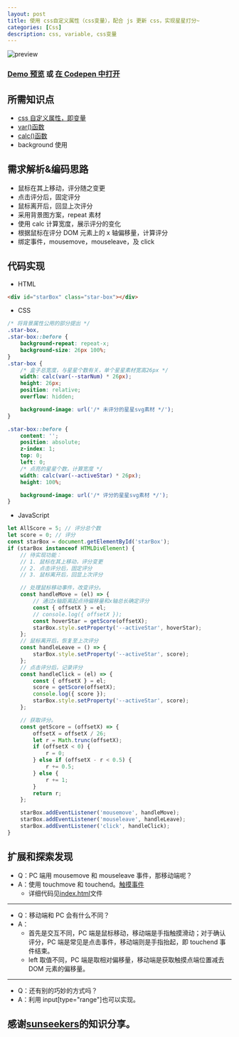 ```yaml
---
layout: post
title: 使用 css自定义属性（css变量），配合 js 更新 css，实现星星打分~
categories: [Css]
description: css, variable, css变量
---
```


![preview](https://tva1.sinaimg.cn/large/0081Kckwgy1glsawoxq9aj30c208oq30.jpg)

### [Demo 预览](https://bran-nie.github.io/Note/css/variable/) 或 [在 Codepen 中打开](https://codepen.io/bran-nie/pen/NWRjOXO)

## 所需知识点

-   [css 自定义属性，即变量](https://developer.mozilla.org/zh-CN/docs/Web/CSS/Using_CSS_custom_properties)
-   [var()函数](<https://developer.mozilla.org/zh-CN/docs/Web/CSS/var()>)
-   [calc()函数](<https://developer.mozilla.org/zh-CN/docs/Web/CSS/calc()>)
-   background 使用

## 需求解析&编码思路

-   鼠标在其上移动，评分随之变更
-   点击评分后，固定评分
-   鼠标离开后，回显上次评分
-   采用背景图方案，repeat 素材
-   使用 calc 计算宽度，展示评分的变化
-   根据鼠标在评分 DOM 元素上的 x 轴偏移量，计算评分
-   绑定事件，mousemove，mouseleave，及 click

## 代码实现

-   HTML

```html
<div id="starBox" class="star-box"></div>
```

-   CSS

```css
/* 将背景属性公用的部分提出 */
.star-box,
.star-box::before {
    background-repeat: repeat-x;
    background-size: 26px 100%;
}
.star-box {
    /* 盒子总宽度，与星星个数有关，单个星星素材宽高26px */
    width: calc(var(--starNum) * 26px);
    height: 26px;
    position: relative;
    overflow: hidden;

    background-image: url('/* 未评分的星星svg素材 */');
}

.star-box::before {
    content: '';
    position: absolute;
    z-index: 1;
    top: 0;
    left: 0;
    /* 点亮的星星个数，计算宽度 */
    width: calc(var(--activeStar) * 26px);
    height: 100%;

    background-image: url('/* 评分的星星svg素材 */');
}
```

-   JavaScript

```javascript
let AllScore = 5; // 评分总个数
let score = 0; // 评分
const starBox = document.getElementById('starBox');
if (starBox instanceof HTMLDivElement) {
    // 待实现功能：
    // 1. 鼠标在其上移动，评分变更
    // 2. 点击评分后，固定评分
    // 3. 鼠标离开后，回显上次评分

    // 处理鼠标移动事件，改变评分。
    const handleMove = (el) => {
        // 通过x轴距离起点待偏移量和x轴总长确定评分
        const { offsetX } = el;
        // console.log({ offsetX });
        const hoverStar = getScore(offsetX);
        starBox.style.setProperty('--activeStar', hoverStar);
    };
    // 鼠标离开后，恢复至上次评分
    const handleLeave = () => {
        starBox.style.setProperty('--activeStar', score);
    };
    // 点击评分后，记录评分
    const handleClick = (el) => {
        const { offsetX } = el;
        score = getScore(offsetX);
        console.log({ score });
        starBox.style.setProperty('--activeStar', score);
    };

    // 获取评分。
    const getScore = (offsetX) => {
        offsetX = offsetX / 26;
        let r = Math.trunc(offsetX);
        if (offsetX < 0) {
            r = 0;
        } else if (offsetX - r < 0.5) {
            r += 0.5;
        } else {
            r += 1;
        }
        return r;
    };

    starBox.addEventListener('mousemove', handleMove);
    starBox.addEventListener('mouseleave', handleLeave);
    starBox.addEventListener('click', handleClick);
}
```

## 扩展和探索发现

-   Q：PC 端用 mousemove 和 mouseleave 事件，那移动端呢？
-   A：使用 touchmove 和 touchend。[触摸事件](https://developer.mozilla.org/zh-CN/docs/Web/API/Touch_events)
    -   详细代码见[index.html](./index.html)文件

---

-   Q：移动端和 PC 会有什么不同？
-   A：
    -   首先是交互不同，PC 端是鼠标移动，移动端是手指触摸滑动；对于确认评分，PC 端是常见是点击事件，移动端则是手指抬起，即 touchend 事件结束。
    -   left 取值不同，PC 端是取相对偏移量，移动端是获取触摸点端位置减去 DOM 元素的偏移量。

---

-   Q：还有别的巧妙的方式吗？
-   A：利用 input[type="range"]也可以实现。

## 感谢[sunseekers](https://github.com/sunseekers)的知识分享。
